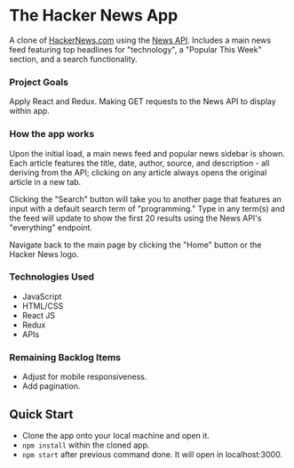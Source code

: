 # The Hacker News App

A clone of [HackerNews.com](https://thehackernews.com/) using the [News API](https://newsapi.org/). Includes a main news feed featuring top headlines for "technology", a "Popular This Week" section, and a search functionality.

### Project Goals

Apply React and Redux. Making GET requests to the News API to display within app.

### How the app works

Upon the initial load, a main news feed and popular news sidebar is shown. Each article features the title, date, author, source, and description - all deriving from the API; clicking on any article always opens the original article in a new tab. 

Clicking the "Search" button will take you to another page that features an input with a default search term of "programming." Type in any term(s) and the feed will update to show the first 20 results using the News API's "everything" endpoint.

Navigate back to the main page by clicking the "Home" button or the Hacker News logo.

### Technologies Used

* JavaScript
* HTML/CSS
* React JS
* Redux
* APIs

### Remaining Backlog Items

* Adjust for mobile responsiveness.
* Add pagination.

## Quick Start

* Clone the app onto your local machine and open it.
* ````npm install```` within the cloned app.
* ````npm start```` after previous command done. It will open in localhost:3000.
